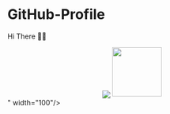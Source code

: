 # GitHub-Profile
Hi There 🤝🙌

<div id="header" align="center">
  <img src="<div id="header" align="center">
  <img src="[https://media.giphy.com/media/M9gbBd9nbDrOTu1Mqx/giphy.gif](https://giphy.com/gifs/pudgypenguins-pudgy-penguin-penguins-CuuSHzuc0O166MRfjt)https://giphy.com/gifs/pudgypenguins-pudgy-penguin-penguins-CuuSHzuc0O166MRfjt" width="100"/>
</div>" width="100"/>
</div>
